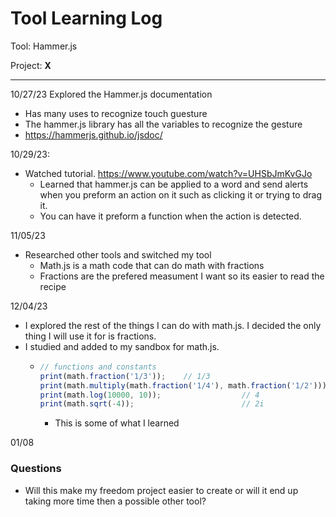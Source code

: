 # Tool Learning Log

Tool: Hammer.js

Project: **X**

---

10/27/23
Explored the Hammer.js documentation
* Has many uses to recognize touch guesture
* The hammer.js library has all the variables to recognize the gesture
* https://hammerjs.github.io/jsdoc/

10/29/23:
* Watched tutorial. https://www.youtube.com/watch?v=UHSbJmKvGJo
  * Learned that hammer.js can be applied to a word and send alerts when you preform an action on it such as clicking it or trying to drag it.
  * You can have it preform a function when the action is detected.

11/05/23
* Researched other tools and switched my tool
  * Math.js is a math code that can do math with fractions
  * Fractions are the prefered measument I want so its easier to read the recipe

12/04/23
* I explored the rest of the things I can do with math.js. I decided the only thing I will use it for is fractions.
* I studied and added to my sandbox for math.js.
  * ``` js
    // functions and constants
    print(math.fraction('1/3'));    // 1/3
    print(math.multiply(math.fraction('1/4'), math.fraction('1/2'))) // 1/8
    print(math.log(10000, 10));                  // 4
    print(math.sqrt(-4));                        // 2i
    ```
    * This is some of what I learned

01/08

### Questions
* Will this make my freedom project easier to create or will it end up taking more time then a possible other tool?


<!--
* Links you used today (websites, videos, etc)
* Things you tried, progress you made, etc
* Challenges, a-ha moments, etc
* Questions you still have
* What you're going to try next
-->
